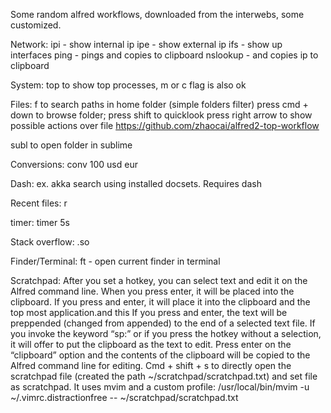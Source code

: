 Some random alfred workflows, downloaded from the interwebs, some customized.

Network:
    ipi - show internal ip
    ipe - show external ip
    ifs - show up interfaces
    ping <host> - pings and copies to clipboard
    nslookup <host> - and copies ip to clipboard

System:
    top to show top processes, m or c flag is also ok

Files:
    f to search paths in home folder (simple folders filter)
        press cmd + down to browse folder;
        press shift to quicklook
        press right arrow to show possible actions over file
        https://github.com/zhaocai/alfred2-top-workflow

subl to open folder in sublime

Conversions:
    conv 100 usd eur

Dash:
    ex. akka
    search using installed docsets. Requires dash

Recent files:
    r

timer:
    timer 5s <msg>

Stack overflow:
    .so <query>

Finder/Terminal:
    ft - open current finder in terminal

Scratchpad:
        After you set a hotkey, you can select text and edit it on the Alfred command line. When you press enter, it will be placed into the clipboard.
        If you press <cmd> and enter, it will place it into the clipboard and the top most application.and this
        If you press <ctrl> and enter, the text will be preppended (changed from appended) to the end of a selected text file.
        If you invoke the keyword “sp:” or if you press the hotkey without a selection, it will offer to put the clipboard as the text to edit. Press enter on the “clipboard” option and the contents of the clipboard will be copied to the Alfred command line for editing.
        Cmd + shift + s to directly open the scratchpad file (created the path ~/scratchpad/scratchpad.txt) and set file as scratchpad. It uses mvim and a custom profile: /usr/local/bin/mvim -u ~/.vimrc.distractionfree -- ~/scratchpad/scratchpad.txt

